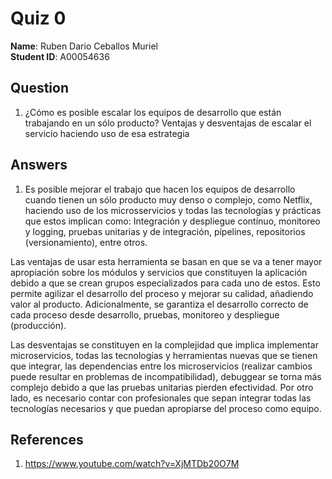 # Quiz 0

**Name**: Ruben Dario Ceballos Muriel  
**Student ID**: A00054636

## Question
1. ¿Cómo es posible escalar los equipos de desarrollo que están trabajando en un sólo producto? Ventajas y desventajas de escalar el servicio haciendo uso de esa estrategia


## Answers

1. Es posible mejorar el trabajo que hacen los equipos de desarrollo cuando tienen un sólo producto muy denso o complejo, como Netflix, haciendo uso de los microsservicios y todas las tecnologías y prácticas que estos implican como: Integración y despliegue contínuo, monitoreo y logging, pruebas unitarias y de integración, pípelines, repositorios (versionamiento), entre otros.

  Las ventajas de usar esta herramienta se basan en que se va a tener mayor apropiación sobre los módulos y servicios que constituyen la aplicación debido a que se crean grupos especializados para cada uno de estos. Esto permite agilizar el desarrollo del proceso y mejorar su calidad, añadiendo valor al producto. Adicionalmente, se garantiza el desarrollo correcto de cada proceso desde desarrollo, pruebas, monitoreo y despliegue (producción).

  Las desventajas se constituyen en la complejidad que implica implementar microservicios, todas las tecnologías y herramientas nuevas que se tienen que integrar, las dependencias entre los microservicios (realizar cambios puede resultar en problemas de incompatibilidad), debuggear se torna más complejo debido a que las pruebas unitarias pierden efectividad. Por otro lado, es necesario contar con profesionales que sepan integrar todas las tecnologías necesarios y que puedan apropiarse del proceso como equipo.
  

## References

1. https://www.youtube.com/watch?v=XjMTDb20O7M
